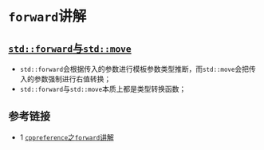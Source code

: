 # `forward`讲解

## [`std::forward`与`std::move`](./forward_test.cpp)
* `std::forward`会根据传入的参数进行模板参数类型推断，而`std::move`会把传入的参数强制进行右值转换；
* `std::forward`与`std::move`本质上都是类型转换函数；


## 参考链接
* 1 [`cppreference`之`forward`讲解](https://en.cppreference.com/w/cpp/utility/forward)